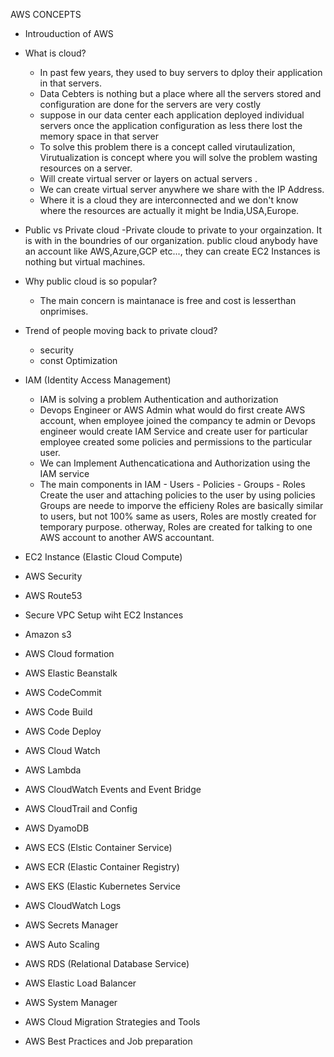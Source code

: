 AWS CONCEPTS
-  Introuduction of AWS
  - What is cloud?
    -  In past few years, they used to buy servers to dploy their application in that servers.
    -  Data Cebters is nothing but a place where all the servers stored and configuration are done for the servers are very costly
    -  suppose in our data center each application deployed individual servers once the application configuration as less there lost the memory space in that server
    -  To solve this problem there is a concept called virutaulization, Virutualization is concept where you will solve the problem wasting resources on a server.
    -  Will create virtual server or layers on actual servers .
    -  We can create virtual server anywhere we share with the IP Address.
    -  Where it is a cloud they are interconnected and we don't know where the resources are actually it might be India,USA,Europe.
  - Public vs Private cloud
    -Private cloude to private to your orgainzation. It is with in the boundries of our organization.
    public cloud anybody have an account like AWS,Azure,GCP etc..., they can create EC2 Instances is nothing but virtual machines.
  
  - Why public cloud is so popular?
    - The main concern is maintanace is free and cost is lesserthan onprimises.
  - Trend of people moving back to private cloud?
    - security
    - const Optimization
       
-  IAM (Identity Access Management)
   - IAM is solving a problem Authentication and authorization
   -  Devops Engineer or AWS Admin what would do first create AWS account, when employee joined the compancy te admin or Devops engineer would create IAM Service and create user for particular employee created some policies and permissions to the particular user.
   -  We can Implement Authencaticationa and Authorization using the IAM service
   -  The main components in IAM
           - Users
           - Policies
           - Groups
           - Roles
      Create the user and attaching policies to the user by using policies
      Groups are neede to imporve the efficieny
      Roles  are basically similar to users, but not  100%  same as users, Roles are mostly created for temporary purpose.
      otherway, Roles are created for talking to one AWS account to another AWS accountant.
      
-  EC2 Instance (Elastic Cloud Compute)
-  AWS Security
-  AWS Route53
-  Secure VPC Setup wiht EC2 Instances
-  Amazon s3
-  AWS Cloud formation
-  AWS Elastic Beanstalk
-  AWS CodeCommit
-  AWS Code Build
-  AWS Code Deploy
-  AWS Cloud Watch
-  AWS Lambda
-  AWS CloudWatch Events and Event Bridge
-  AWS CloudTrail and Config
-  AWS DyamoDB
-  AWS ECS (Elstic Container Service)
-  AWS ECR (Elastic Container Registry)
-  AWS EKS (Elastic Kubernetes Service
-  AWS CloudWatch Logs
-  AWS Secrets Manager
-  AWS Auto Scaling
-  AWS RDS (Relational Database Service)
-  AWS Elastic Load Balancer
-  AWS System Manager
-  AWS Cloud Migration Strategies and Tools
-  AWS Best Practices and Job preparation
